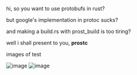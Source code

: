 hi, so you want to use protobufs in rust?

but google's implementation in protoc sucks?

and making a build.rs with prost_build is too tiring?

well i shall present to you, **prostc**

images of test

![image](https://github.com/user-attachments/assets/29bf7673-9572-4a48-b738-f8a37190f489)
![image](https://github.com/user-attachments/assets/b02e7c47-ec0f-4f50-847b-e69296750947)
